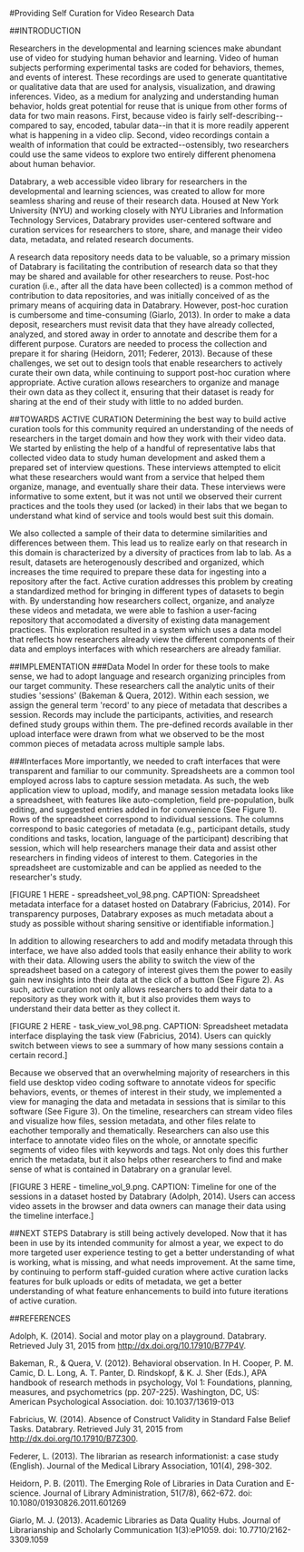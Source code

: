 #Providing Self Curation for Video Research Data

##INTRODUCTION 

Researchers in the developmental and learning sciences make abundant use of video for studying human behavior and learning. 
Video of human subjects performing experimental tasks are coded for behaviors, themes, and events of interest.
These recordings are used to generate quantitative or qualitative data that are used for analysis, visualization, and drawing inferences.
Video, as a medium for analyzing and understanding human behavior, holds great potential for reuse that is unique from other forms of data for two main reasons.
First, because video is fairly self-describing--compared to say, encoded, tabular data--in that it is more readily apperent what is happening in a video clip.
Second, video recordings contain a wealth of information that could be extracted--ostensibly, two researchers could use the same videos to explore two entirely different phenomena about human behavior.

Databrary, a web accessible video library for researchers in the developmental and learning sciences, was created to allow for more seamless sharing and reuse of their research data. 
Housed at New York University (NYU) and working closely with NYU Libraries and Information Technology Services, Databrary provides user-centered software and curation services for researchers to store, share, and manage their video data, metadata, and related research documents.

A research data repository needs data to be valuable, so a primary mission of Databrary is facilitating the contribution of research data so that they may be shared and available for other researchers to reuse.
Post-hoc curation (i.e., after all the data have been collected) is a common method of contribution to data repositories, and was initially conceived of as the primary means of acquiring data in Databrary.
However, post-hoc curation is cumbersome and time-consuming (Giarlo, 2013). 
In order to make a data deposit, researchers must revisit data that they have already collected, analyzed, and stored away in order to annotate and describe them for a different purpose.
Curators are needed to process the collection and prepare it for sharing (Heidorn, 2011; Federer, 2013).
Because of these challenges, we set out to design tools that enable researchers to actively curate their own data, while continuing to support post-hoc curation where appropriate. 
Active curation allows researchers to organize and manage their own data as they collect it, ensuring that their dataset is ready for sharing at the end of their study with little to no added burden.

##TOWARDS ACTIVE CURATION 
Determining the best way to build active curation tools for this community required an understanding of the needs of researchers in the target domain and how they work with their video data. 
We started by enlisting the help of a handful of representative labs that collected video data to study human development and asked them a prepared set of interview questions. 
These interviews attempted to elicit what these researchers would want from a service that helped them organize, manage, and eventually share their data.
These interviews were informative to some extent, but it was not until we observed their current practices and the tools they used (or lacked) in their labs that we began to understand what kind of service and tools would best suit this domain.

We also collected a sample of their data to determine similarities and differences between them. 
This lead us to realize early on that research in this domain is characterized by a diversity of practices from lab to lab. 
As a result, datasets are heterogenously described and organized, which increases the time required to prepare these data for ingesting into a repository after the fact.
Active curation addresses this problem by creating a standardized method for bringing in different types of datasets to begin with.
By understanding how researchers collect, organize, and analyze these videos and metadata, we were able to fashion a user-facing repository that accomodated a diversity of existing data management practices. 
This exploration resulted in a system which uses a data model that reflects how researchers already view the different components of their data and employs interfaces with which researchers are already familiar.

##IMPLEMENTATION 
###Data Model
In order for these tools to make sense, we had to adopt language and research organizing principles from our target community. 
These researchers call the analytic units of their studies 'sessions' (Bakeman & Quera, 2012). 
Within each session, we assign the general term 'record' to any piece of metadata that describes a session. Records may include the participants, activities, and research defined study groups within them. 
The pre-defined records available in ther upload interface were drawn from what we observed to be the most common pieces of metadata across multiple sample labs.

###Interfaces
More importantly, we needed to craft interfaces that were transparent and familiar to our community. 
Spreadsheets are a common tool employed across labs to capture session metadata.
As such, the web application view to upload, modify, and manage session metadata looks like a spreadsheet, with features like auto-completion, field pre-population, bulk editing, and suggested entries added in for convenience (See Figure 1).
Rows of the spreadsheet correspond to individual sessions.
The columns correspond to basic categories of metadata (e.g., participant details, study conditions and tasks, location, language of the participant) describing that session, which will help researchers manage their data and assist other researchers in finding videos of interest to them. 
Categories in the spreadsheet are customizable and can be applied as needed to the researcher's study. 

[FIGURE 1 HERE - spreadsheet_vol_98.png. CAPTION: Spreadsheet metadata interface for a dataset hosted on Databrary (Fabricius, 2014). For transparency purposes, Databrary exposes as much metadata about a study as possible without sharing sensitive or identifiable information.]

In addition to allowing researchers to add and modify metadata through this interface, we have also added tools that easily enhance their ability to work with their data.
Allowing users the ability to switch the view of the spreadsheet based on a category of interest gives them the power to easily gain new insights into their data at the click of a button (See Figure 2).
As such, active curation not only allows researchers to add their data to a repository as they work with it, but it also provides them ways to understand their data better as they collect it. 

[FIGURE 2 HERE - task_view_vol_98.png. CAPTION: Spreadsheet metadata interface displaying the task view (Fabricius, 2014). Users can quickly switch between views to see a summary of how many sessions contain a certain record.]

Because we observed that an overwhelming majority of researchers in this field use desktop video coding software to annotate videos for specific behaviors, events, or themes of interest in their study, we implemented a view for managing the data and metadata in sessions that is similar to this software (See Figure 3).
On the timeline, researchers can stream video files and visualize how files, session metadata, and other files relate to eachother temporally and thematically. 
Researchers can also use this interface to annotate video files on the whole, or annotate specific segments of video files with keywords and tags. 
Not only does this further enrich the  metadata, but it also helps other researchers to find and make sense of what is contained in Databrary on a granular level.

[FIGURE 3 HERE - timeline_vol_9.png. CAPTION: Timeline for one of the sessions in a dataset hosted by Databrary (Adolph, 2014). Users can access video assets in the browser and data owners can manage their data using the timeline interface.]

##NEXT STEPS 
Databrary is still being actively developed.
Now that it has been in use by its intended community for almost a year, we expect to do more targeted user experience testing to get a better understanding of what is working, what is missing, and what needs improvement. 
At the same time, by continuing to perform staff-guided curation where active curation lacks features for bulk uploads or edits of metadata, we get a better understanding of what feature enhancements to build into future iterations of active curation. 

##REFERENCES

Adolph, K. (2014). Social and motor play on a playground. Databrary. Retrieved July 31, 2015 from http://dx.doi.org/10.17910/B77P4V.

Bakeman, R., & Quera, V. (2012). Behavioral observation. In H. Cooper, P. M. Camic, D. L. Long, A. T. Panter, D. Rindskopf, & K. J. Sher (Eds.), APA handbook of research methods in psychology, Vol 1: Foundations, planning, measures, and psychometrics (pp. 207-225). Washington, DC, US: American Psychological Association. doi: 10.1037/13619-013

Fabricius, W. (2014). Absence of Construct Validity in Standard False Belief Tasks. Databrary. Retrieved July 31, 2015 from http://dx.doi.org/10.17910/B7Z300.

Federer, L. (2013). The librarian as research informationist: a case study (English). Journal of the Medical Library Association, 101(4), 298-302.

Heidorn, P. B. (2011). The Emerging Role of Libraries in Data Curation and E-science. Journal of Library Administration, 51(7/8), 662-672. doi: 10.1080/01930826.2011.601269

Giarlo, M. J. (2013). Academic Libraries as Data Quality Hubs. Journal of Librarianship and Scholarly Communication 1(3):eP1059. doi: 10.7710/2162-3309.1059
